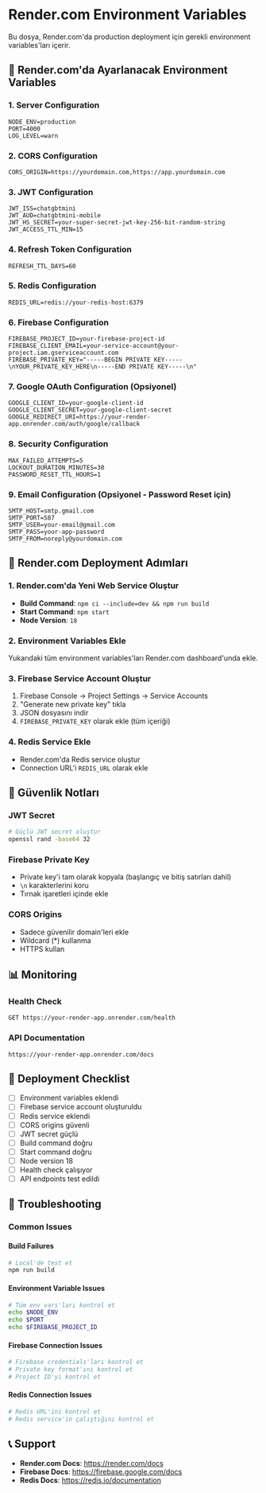 # Render.com Environment Variables

Bu dosya, Render.com'da production deployment için gerekli environment variables'ları içerir.

## 🔧 Render.com'da Ayarlanacak Environment Variables

### 1. Server Configuration
```
NODE_ENV=production
PORT=4000
LOG_LEVEL=warn
```

### 2. CORS Configuration
```
CORS_ORIGIN=https://yourdomain.com,https://app.yourdomain.com
```

### 3. JWT Configuration
```
JWT_ISS=chatgbtmini
JWT_AUD=chatgbtmini-mobile
JWT_HS_SECRET=your-super-secret-jwt-key-256-bit-random-string
JWT_ACCESS_TTL_MIN=15
```

### 4. Refresh Token Configuration
```
REFRESH_TTL_DAYS=60
```

### 5. Redis Configuration
```
REDIS_URL=redis://your-redis-host:6379
```

### 6. Firebase Configuration
```
FIREBASE_PROJECT_ID=your-firebase-project-id
FIREBASE_CLIENT_EMAIL=your-service-account@your-project.iam.gserviceaccount.com
FIREBASE_PRIVATE_KEY="-----BEGIN PRIVATE KEY-----\nYOUR_PRIVATE_KEY_HERE\n-----END PRIVATE KEY-----\n"
```

### 7. Google OAuth Configuration (Opsiyonel)
```
GOOGLE_CLIENT_ID=your-google-client-id
GOOGLE_CLIENT_SECRET=your-google-client-secret
GOOGLE_REDIRECT_URI=https://your-render-app.onrender.com/auth/google/callback
```

### 8. Security Configuration
```
MAX_FAILED_ATTEMPTS=5
LOCKOUT_DURATION_MINUTES=30
PASSWORD_RESET_TTL_HOURS=1
```

### 9. Email Configuration (Opsiyonel - Password Reset için)
```
SMTP_HOST=smtp.gmail.com
SMTP_PORT=587
SMTP_USER=your-email@gmail.com
SMTP_PASS=your-app-password
SMTP_FROM=noreply@yourdomain.com
```

## 🚀 Render.com Deployment Adımları

### 1. Render.com'da Yeni Web Service Oluştur
- **Build Command**: `npm ci --include=dev && npm run build`
- **Start Command**: `npm start`
- **Node Version**: `18`

### 2. Environment Variables Ekle
Yukarıdaki tüm environment variables'ları Render.com dashboard'unda ekle.

### 3. Firebase Service Account Oluştur
1. Firebase Console → Project Settings → Service Accounts
2. "Generate new private key" tıkla
3. JSON dosyasını indir
4. `FIREBASE_PRIVATE_KEY` olarak ekle (tüm içeriği)

### 4. Redis Service Ekle
- Render.com'da Redis service oluştur
- Connection URL'i `REDIS_URL` olarak ekle

## 🔐 Güvenlik Notları

### JWT Secret
```bash
# Güçlü JWT secret oluştur
openssl rand -base64 32
```

### Firebase Private Key
- Private key'i tam olarak kopyala (başlangıç ve bitiş satırları dahil)
- `\n` karakterlerini koru
- Tırnak işaretleri içinde ekle

### CORS Origins
- Sadece güvenilir domain'leri ekle
- Wildcard (*) kullanma
- HTTPS kullan

## 📊 Monitoring

### Health Check
```
GET https://your-render-app.onrender.com/health
```

### API Documentation
```
https://your-render-app.onrender.com/docs
```

## 🔄 Deployment Checklist

- [ ] Environment variables eklendi
- [ ] Firebase service account oluşturuldu
- [ ] Redis service eklendi
- [ ] CORS origins güvenli
- [ ] JWT secret güçlü
- [ ] Build command doğru
- [ ] Start command doğru
- [ ] Node version 18
- [ ] Health check çalışıyor
- [ ] API endpoints test edildi

## 🚨 Troubleshooting

### Common Issues

#### Build Failures
```bash
# Local'de test et
npm run build
```

#### Environment Variable Issues
```bash
# Tüm env vars'ları kontrol et
echo $NODE_ENV
echo $PORT
echo $FIREBASE_PROJECT_ID
```

#### Firebase Connection Issues
```bash
# Firebase credentials'ları kontrol et
# Private key format'ını kontrol et
# Project ID'yi kontrol et
```

#### Redis Connection Issues
```bash
# Redis URL'ini kontrol et
# Redis service'in çalıştığını kontrol et
```

## 📞 Support

- **Render.com Docs**: https://render.com/docs
- **Firebase Docs**: https://firebase.google.com/docs
- **Redis Docs**: https://redis.io/documentation
